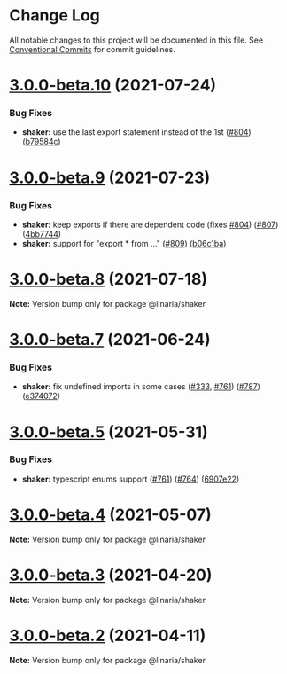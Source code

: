 # Change Log

All notable changes to this project will be documented in this file.
See [Conventional Commits](https://conventionalcommits.org) for commit guidelines.

# [3.0.0-beta.10](https://github.com/callstack/linaria/compare/v3.0.0-beta.9...v3.0.0-beta.10) (2021-07-24)


### Bug Fixes

* **shaker:** use the last export statement instead of the 1st  ([#804](https://github.com/callstack/linaria/issues/804)) ([b79584c](https://github.com/callstack/linaria/commit/b79584c292aaa50eb2a420b73434341419b01ff9))





# [3.0.0-beta.9](https://github.com/callstack/linaria/compare/v3.0.0-beta.8...v3.0.0-beta.9) (2021-07-23)


### Bug Fixes

* **shaker:** keep exports if there are dependent code (fixes [#804](https://github.com/callstack/linaria/issues/804)) ([#807](https://github.com/callstack/linaria/issues/807)) ([4bb7744](https://github.com/callstack/linaria/commit/4bb77444a604581877a64d6f88dfac0bc04583f0))
* **shaker:** support for "export * from …" ([#809](https://github.com/callstack/linaria/issues/809)) ([b06c1ba](https://github.com/callstack/linaria/commit/b06c1ba5f44ae7af23cf7793c13a2acfee1bf706))





# [3.0.0-beta.8](https://github.com/callstack/linaria/compare/v3.0.0-beta.7...v3.0.0-beta.8) (2021-07-18)

**Note:** Version bump only for package @linaria/shaker





# [3.0.0-beta.7](https://github.com/callstack/linaria/compare/v3.0.0-beta.6...v3.0.0-beta.7) (2021-06-24)


### Bug Fixes

* **shaker:** fix undefined imports in some cases ([#333](https://github.com/callstack/linaria/issues/333), [#761](https://github.com/callstack/linaria/issues/761)) ([#787](https://github.com/callstack/linaria/issues/787)) ([e374072](https://github.com/callstack/linaria/commit/e3740727447b2867a2cfe40f763bc88e72eb2503))





# [3.0.0-beta.5](https://github.com/callstack/linaria/compare/v3.0.0-beta.4...v3.0.0-beta.5) (2021-05-31)


### Bug Fixes

* **shaker:** typescript enums support ([#761](https://github.com/callstack/linaria/issues/761)) ([#764](https://github.com/callstack/linaria/issues/764)) ([6907e22](https://github.com/callstack/linaria/commit/6907e2280a2ab8ee014b5d02b1169714ccac9d66))





# [3.0.0-beta.4](https://github.com/callstack/linaria/compare/v3.0.0-beta.3...v3.0.0-beta.4) (2021-05-07)

**Note:** Version bump only for package @linaria/shaker





# [3.0.0-beta.3](https://github.com/callstack/linaria/compare/v3.0.0-beta.2...v3.0.0-beta.3) (2021-04-20)

**Note:** Version bump only for package @linaria/shaker





# [3.0.0-beta.2](https://github.com/callstack/linaria/compare/v3.0.0-beta.1...v3.0.0-beta.2) (2021-04-11)

**Note:** Version bump only for package @linaria/shaker
